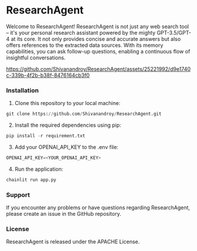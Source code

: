 # ResearchAgent

Welcome to ResearchAgent!
ResearchAgent is not just any web search tool – it's your personal research assistant powered by the mighty GPT-3.5/GPT-4 at its core. It not only provides concise and accurate answers but also offers references to the extracted data sources. With its memory capabilities, you can ask follow-up questions, enabling a continuous flow of insightful conversations.




https://github.com/Shivanandroy/ResearchAgent/assets/25221992/d9e1740c-339b-4f2b-b38f-8476164cb3f0



### Installation

1. Clone this repository to your local machine:
```python
git clone https://github.com/Shivanandroy/ResearchAgent.git
```
2. Install the required dependencies using pip:
```python
pip install -r requirement.txt
```

3. Add your OPENAI_API_KEY to the .env file:
```python
OPENAI_API_KEY=<YOUR_OPENAI_API_KEY>
```

4. Run the application:
```python
chainlit run app.py
```

### Support
If you encounter any problems or have questions regarding ResearchAgent, please create an issue in the GitHub repository.

### License
ResearchAgent is released under the APACHE License.
